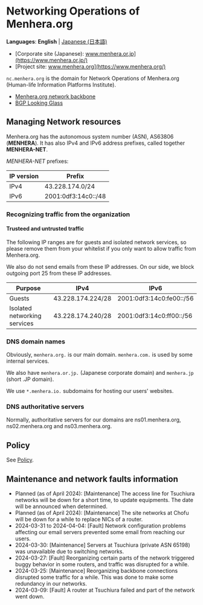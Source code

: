 # Networking Operations of Menhera.org

**Languages**: **English**
| [Japanese (日本語)](/ja/)

* [Corporate site (Japanese): www.menhera.or.jp](https://www.menhera.or.jp/)
* [Project site: www.menhera.org](https://www.menhera.org/)

`nc.menhera.org` is the domain for Network Operations of Menhera.org (Human-life Information Platforms Institute).

* [Menhera.org network backbone](backbone.html)
* [BGP Looking Glass](https://looking-glass.nc.menhera.org/)

## Managing Network resources

Menhera.org has the autonomous system number (ASN), AS63806 (**MENHERA**).
It has also IPv4 and IPv6 address prefixes, called together **MENHERA-NET**.

_MENHERA-NET_ prefixes:

| IP version | Prefix |
|------------|--------|
| IPv4       | 43.228.174.0/24 |
| IPv6       | 2001:0df3:14c0::/48 |

### Recognizing traffic from the organization

#### Trusteed and untrusted traffic

The following IP ranges are for guests and isolated network services,
so please remove them from your whitelist if you only want to allow traffic from Menhera.org.

We also do not send emails from these IP addresses.
On our side, we block outgoing port 25 from these IP addresses.

| Purpose | IPv4 | IPv6 |
|---------|------|------|
| Guests | 43.228.174.224/28 | 2001:0df3:14c0:fe00::/56 |
| Isolated networking services | 43.228.174.240/28 | 2001:0df3:14c0:ff00::/56 |

### DNS domain names

Obviously, `menhera.org.` is our main domain. `menhera.com.` is used by some internal services.

We also have `menhera.or.jp.` (Japanese corporate domain) and `menhera.jp` (short .JP domain).

We use `*.menhera.io.` subdomains for hosting our users' websites.

### DNS authoritative servers

Normally, authoritative servers for our domains are ns01.menhera.org, ns02.menhera.org and ns03.menhera.org.

## Policy

See [Policy](policy.html).

## Maintenance and network faults information

- Planned (as of April 2024): \[Maintenance\] The access line for Tsuchiura networks will be down for a short time, to update equipments. The date will be announced when determined.
- Planned (as of April 2024): \[Maintenance\] The site networks at Chofu will be down for a while to replace NICs of a router.
- 2024-03-31 to 2024-04-04: \[Fault\] Network configuration problems affecting our email servers prevented some email from reaching our users.
- 2024-03-30: \[Maintenance\] Servers at Tsuchiura (private ASN 65198) was unavailable due to switching networks.
- 2024-03-27: \[Fault\] Reorganizing certain parts of the network triggered buggy behavior in some routers, and traffic was disrupted for a while.
- 2024-03-25: \[Maintenance\] Reorganizing backbone connections disrupted some traffic for a while. This was done to make some redundancy in our networks.
- 2024-03-09: \[Fault\] A router at Tsuchiura failed and part of the network went down.
